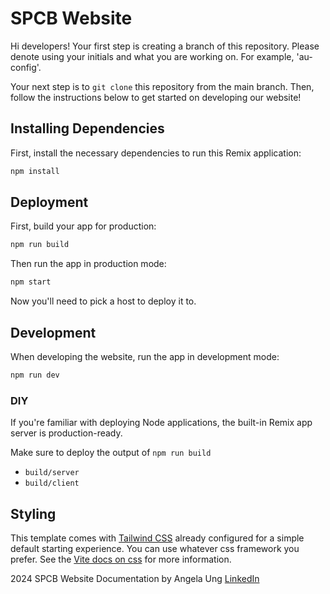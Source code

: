 # SPCB Website

Hi developers! Your first step is creating a branch of this repository. Please denote using your initials and what you are working on. For example, 'au-config'.

Your next step is to ```git clone``` this repository from the main branch. Then, follow the instructions below to get started on developing our website!

## Installing Dependencies

First, install the necessary dependencies to run this Remix application:

```sh
npm install
```

## Deployment

First, build your app for production:

```sh
npm run build
```

Then run the app in production mode:

```sh
npm start
```

Now you'll need to pick a host to deploy it to.

## Development

When developing the website, run the app in development mode:

```sh
npm run dev
```

### DIY

If you're familiar with deploying Node applications, the built-in Remix app server is production-ready.

Make sure to deploy the output of `npm run build`

- `build/server`
- `build/client`

## Styling

This template comes with [Tailwind CSS](https://tailwindcss.com/) already configured for a simple default starting experience. You can use whatever css framework you prefer. See the [Vite docs on css](https://vitejs.dev/guide/features.html#css) for more information.

2024 SPCB Website Documentation by Angela Ung [LinkedIn](https://www.linkedin.com/in/angelaunguf)